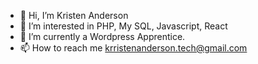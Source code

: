 - 👋 Hi, I’m Kristen Anderson
- 👀 I’m interested in PHP, My SQL, Javascript, React
- 🌱 I’m currently a Wordpress Apprentice.
- 📫 How to reach me krristenanderson.tech@gmail.com

<!---
girlkaaaay/girlkaaaay is a ✨ special ✨ repository because its `README.md` (this file) appears on your GitHub profile.
You can click the Preview link to take a look at your changes.
--->
